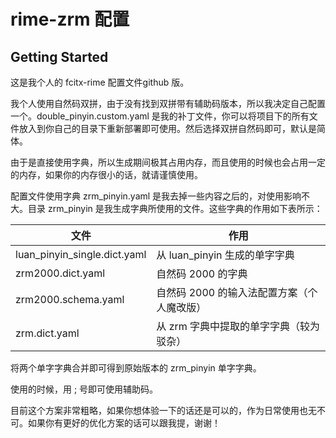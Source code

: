 # rime-zrm 配置

## Getting Started

这是我个人的 fcitx-rime 配置文件github 版。

我个人使用自然码双拼，由于没有找到双拼带有辅助码版本，所以我决定自己配置一个。double_pinyin.custom.yaml 是我的补丁文件，你可以将项目下的所有文件放入到你自己的目录下重新部署即可使用。然后选择双拼自然码即可，默认是简体。

由于是直接使用字典，所以生成期间极其占用内存，而且使用的时候也会占用一定的内存，如果你的内存很小的话，就请谨慎使用。

配置文件使用字典 zrm_pinyin.yaml 是我去掉一些内容之后的，对使用影响不大。目录 zrm_pinyin 是我生成字典所使用的文件。这些字典的作用如下表所示：

|文件      | 作用 |
| ---- | ---- |
| luan_pinyin_single.dict.yaml | 从 luan_pinyin 生成的单字字典 |
| zrm2000.dict.yaml | 自然码 2000 的字典 |
| zrm2000.schema.yaml | 自然码 2000 的输入法配置方案（个人魔改版） |
| zrm.dict.yaml | 从 zrm 字典中提取的单字字典（较为驳杂） |

将两个单字字典合并即可得到原始版本的 zrm_pinyin 单字字典。

使用的时候，用 ; 号即可使用辅助码。

目前这个方案非常粗略，如果你想体验一下的话还是可以的，作为日常使用也无不可。如果你有更好的优化方案的话可以跟我提，谢谢！